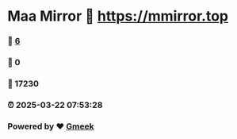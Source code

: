 # Maa Mirror :link: https://mmirror.top 
### :page_facing_up: [6](https://mmirror.top/tag.html) 
### :speech_balloon: 0 
### :hibiscus: 17230 
### :alarm_clock: 2025-03-22 07:53:28 
### Powered by :heart: [Gmeek](https://github.com/Meekdai/Gmeek)
